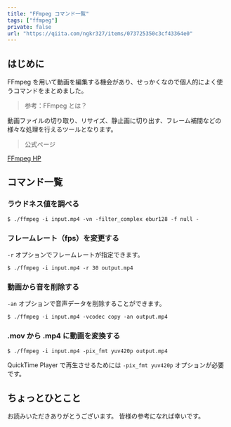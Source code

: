 ```yaml
---
title: "FFmpeg コマンド一覧"
tags: ["ffmpeg"]
private: false
url: "https://qiita.com/ngkr327/items/073725350c3cf43364e0"
---
```


## はじめに

FFmpeg を用いて動画を編集する機会があり、せっかくなので個人的によく使うコマンドをまとめました。

> 参考：FFmpeg とは？

動画ファイルの切り取り、リサイズ、静止画に切り出す、フレーム補間などの様々な処理を行えるツールとなります。

> 公式ページ

[FFmpeg HP](http://ffmpeg.org/)

## コマンド一覧

### ラウドネス値を調べる

```
$ ./ffmpeg -i input.mp4 -vn -filter_complex ebur128 -f null -
```

### フレームレート（fps）を変更する

`-r` オプションでフレームレートが指定できます。

```
$ ./ffmpeg -i input.mp4 -r 30 output.mp4
```

### 動画から音を削除する

`-an` オプションで音声データを削除することができます。

```
$ ./ffmpeg -i input.mp4 -vcodec copy -an output.mp4
```

### .mov から .mp4 に動画を変換する

```
$ ./ffmpeg -i input.mp4 -pix_fmt yuv420p output.mp4
```

QuickTime Player で再生させるためには `-pix_fmt yuv420p` オプションが必要です。

## ちょっとひとこと

お読みいただきありがとうございます。
皆様の参考になれば幸いです。
